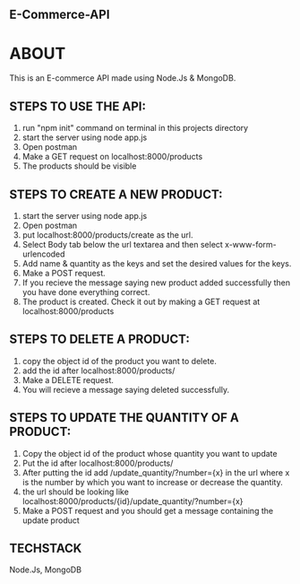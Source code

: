## E-Commerce-API
# ABOUT
This is an E-commerce API made using Node.Js & MongoDB.

## STEPS TO USE THE API:

1. run "npm init" command on terminal in this projects directory
2. start the server using node app.js
3. Open postman
4. Make a GET request on localhost:8000/products
5. The products should be visible

## STEPS TO CREATE A NEW PRODUCT:

1. start the server using node app.js
2. Open postman
3. put localhost:8000/products/create as the url.
4. Select Body tab below the url textarea and then select x-www-form-urlencoded
5. Add name & quantity as the keys and set the desired values for the keys.
6. Make a POST request.
7. If you recieve the message saying new product added  successfully then you have done everything correct.
8. The product is created. Check it out by making a GET request at localhost:8000/products


## STEPS TO DELETE A PRODUCT:

1. copy the object id of the product you want to delete.
2. add the id after localhost:8000/products/
3. Make a DELETE request.
4. You will recieve a message saying deleted successfully.

## STEPS TO UPDATE THE QUANTITY OF A PRODUCT:

1. Copy the object id of the product whose quantity you want to update
2. Put the id after localhost:8000/products/
3. After putting the id add /update_quantity/?number={x} in the url where x is the number by which you want to increase or decrease the quantity.
4. the url should be looking like localhost:8000/products/{id}/update_quantity/?number={x}
5. Make a POST request and you should get a message containing the update product

## TECHSTACK
Node.Js, MongoDB